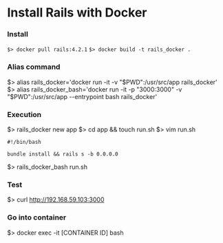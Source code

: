Install Rails with Docker
=========================

### Install
`$> docker pull rails:4.2.1`
`$> docker build -t rails_docker .`

### Alias command

$> alias rails_docker='docker run -it -v "$PWD":/usr/src/app rails_docker'
$> alias rails_docker_bash='docker run -it -p "3000:3000" -v "$PWD":/usr/src/app --entrypoint bash rails_docker'

### Execution

$> rails_docker new app
$> cd app && touch run.sh
$> vim run.sh
```
#!/bin/bash

bundle install && rails s -b 0.0.0.0
```
$> rails_docker_bash run.sh

### Test

$> curl http://192.168.59.103:3000

### Go into container

$> docker exec -it [CONTAINER ID] bash
